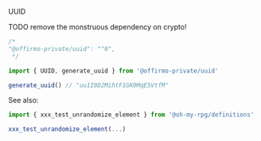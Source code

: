 UUID

TODO remove the monstruous dependency on crypto!

```js
/*
"@offirmo-private/uuid": "^0",
 */

import { UUID, generate_uuid } from '@offirmo-private/uuid'

generate_uuid() // "uu1I0D2MihtF1GK0MqE5VtfM"
```

See also:
```js
import { xxx_test_unrandomize_element } from '@oh-my-rpg/definitions'

xxx_test_unrandomize_element(...)
```
